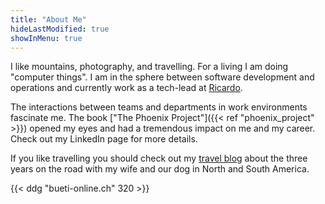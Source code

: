 ```yaml
---
title: "About Me"
hideLastModified: true
showInMenu: true
---
```


I like mountains, photography, and travelling. For a living I am doing "computer things". I am in the sphere between software development and operations  and currently work as a tech-lead at [Ricardo](https://www.ricardo.ch).

The interactions between teams and departments in work environments fascinate me. The book ["The Phoenix Project"]({{< ref "phoenix_project" >}}) opened my eyes and had a tremendous impact on me and my career. Check out my LinkedIn page for more details.

If you like travelling you should check out my [travel blog](https://www.granviaje.ch) about the three years on the road with my wife and our dog in North and South America.

{{< ddg "bueti-online.ch" 320 >}}
